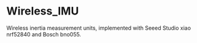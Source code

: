 # Wireless_IMU
Wireless inertia measurement units, implemented with Seeed Studio xiao nrf52840 and Bosch bno055.
